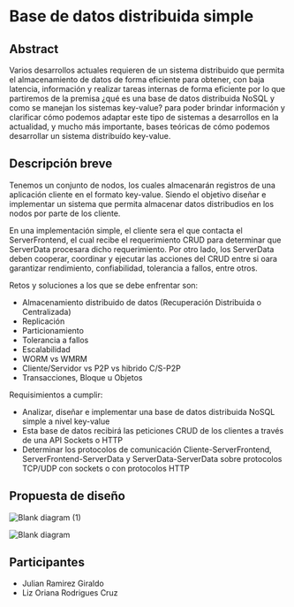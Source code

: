 # Base de datos distribuida simple

## Abstract 

Varios desarrollos actuales requieren de un sistema distribuido que permita el almacenamiento de datos de forma eficiente para obtener, con baja latencia, información y realizar tareas internas de forma eficiente por lo que partiremos de la premisa ¿qué es una base de datos distribuida NoSQL y como se manejan los sistemas key-value? para poder brindar información y clarificar cómo podemos adaptar este tipo de sistemas a desarrollos en la actualidad, y mucho más importante, bases teóricas de cómo podemos desarrollar un sistema distribuído key-value.

## Descripción breve

Tenemos un conjunto de nodos, los cuales almacenarán registros de una aplicación cliente en el formato key-value. Siendo el objetivo diseñar e implementar un sistema que permita almacenar datos distribudios en los nodos por parte de los cliente. 

En una implementación simple, el cliente sera el que contacta el ServerFrontend, el cual recibe el requerimiento CRUD para determinar que ServerData procesara dicho requerimiento. Por otro lado, los ServerData deben cooperar, coordinar y ejecutar las acciones del CRUD entre si oara garantizar rendimiento, confiabilidad, tolerancia a fallos, entre otros.

Retos y soluciones a los que se debe enfrentar son:
- Almacenamiento distribuido de datos (Recuperación Distribuida o Centralizada)
- Replicación 
- Particionamiento
- Tolerancia a fallos
- Escalabilidad
- WORM vs WMRM
- Cliente/Servidor vs P2P vs hibrido C/S-P2P
- Transacciones, Bloque u Objetos

Requisimientos a cumplir:
- Analizar, diseñar e implementar una base de datos distribuida NoSQL simple a nivel key-value
- Esta base de datos recibirá las peticiones CRUD de los clientes a través de una API Sockets o HTTP
- Determinar los protocolos de comunicación Cliente-ServerFrontend, ServerFrontend-ServerData y ServerData-ServerData sobre protocolos TCP/UDP con sockets o con protocolos HTTP

## Propuesta de diseño

![Blank diagram (1)](https://user-images.githubusercontent.com/79216103/159071076-2e4f07e3-0aed-4eaa-aa3c-5db5e98f100f.png)

![Blank diagram](https://user-images.githubusercontent.com/79216103/159517282-08822f65-2806-46b4-b940-4ce8f7067e26.png)


## Participantes
- Julian Ramirez Giraldo
- Liz Oriana Rodrigues Cruz 
